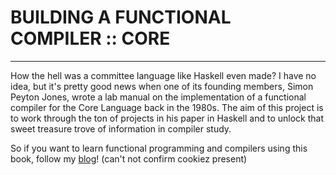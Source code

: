 # BUILDING A FUNCTIONAL COMPILER :: CORE #

---

How the hell was a committee language like Haskell even made? I have no idea, but it's pretty good news when one of its founding members, Simon Peyton Jones, wrote a lab manual on the implementation of a functional compiler for the Core Language back in the 1980s. The aim of this project is to work through the ton of projects in his paper in Haskell and to unlock that sweet treasure trove of information in compiler study.

So if you want to learn functional programming and compilers using this book, follow my [blog]! (can't not confirm cookiez present)

[blog]: https://writeyourselfacore.quora.com/
